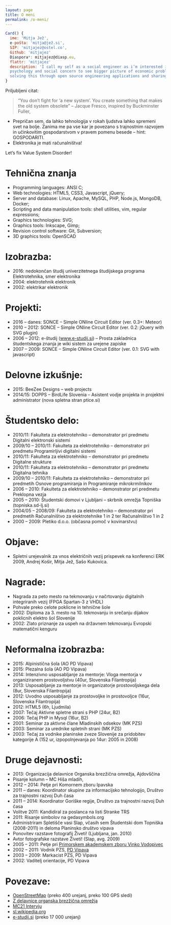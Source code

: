 ```yaml
---
layout: page
title: O meni
permalink: /o-meni/
---
```


```javascript
Card() {
  ime: 'Mitja Jež',
  e-pošta: 'mitja@jež.si',
  SIP: 'mitjajez@ostel.co',
  Github: 'mitjajez'
  Diaspora*: mitjajez@diasp.eu,
  flattr: 'mitjajez'
  description: 'I call my self as a social engineer as i’m interested in \
  psychology and social concern to see bigger picture of economic problems and \
  solving this through open source engineering applications and sharing.',
}
```
Priljubljeni citat:

> “You don’t fight for ‘a new system’. You create something that makes the old
> system obsolete”
> – Jacque Fresco, inspired by Buckminster Fuller,

* Prepričan sem, da lahko tehnologija v rokah ljudstva lahko spremeni svet na
  bolje. Zanima me pa vse kar je povezano s trajnostnim razvojem in učinkovitim
  gospodarstvom v pravem pomenu besede – hint: GOSPODARITI.
* Elektronika je mati računalništva!

Let’s fix Value System Disorder!

# Tehnična znanja
* Programming languages: ANSI C;
* Web technologies: HTML5, CSS3, Javascript, jQuery;
* Server and database: Linux, Apache, MySQL, PHP, Node.js, MongoDB, Docker;
* Scripting and data manipulation tools: shell utilities, vim, regular
  expressions;
* Graphics technologies: SVG;
* Graphics tools: Inkscape, Gimp;
* Revision control software: Git, Subversion;
* 3D graphics tools: OpenSCAD

# Izobrazba:
* 2016: nedokončan študij univerzitetnega študijskega programa Elektrotehnika,
  smer elektronika
* 2004: elektrotehnik elektronik
* 2002: elektrikar elektronik

# Projekti:
* 2016 – danes: SONCE – Simple ONline Circuit Editor (ver. 0.3+: Meteor)
* 2010 – 2012: SONCE – Simple ONline Circuit Editor (ver. 0.2: jQuery with SVG
  plugin)
* 2006 – 2012: e-študij (www.e-studij.si) – Prosta zakladnica študentskega
  znanja je wiki sistem za urejene zapiske
* 2007 – 2009: SONCE – Simple ONline Circuit Editor (ver. 0.1: SVG with
  javascript)

# Delovne izkušnje:
* 2015: BeeZee Designs – web projects
* 2014/15: DOPPS – BirdLife Slovenia – Asistent vodje projekta in projektni
  administrator (nova spletna stran ptice.si)

# Študentsko delo:
* 2010/11: Fakulteta za elektrotehniko – demonstrator pri predmetu Digitalni
  elektronski sistemi
* 2009/10 – 2010/11: Fakulteta za elektrotehniko – demonstrator pri predmetu
  Programirljivi digitalni sistemi
* 2010/11: Fakulteta za elektrotehniko – demonstrator pri predmetu Digitalne
  strukture
* 2010/11: Fakulteta za elektrotehniko – demonstrator pri predmetu Digitalna
  tehnika
* 2009/10 – 2010/11: Fakulteta za elektrotehniko – demonstrator pri predmetih
  Osnove programiranja in Programiranje mikrokrmilnikov
* 2006 – 2010: Fakulteta za elektrotehniko – demonstrator pri predmetu
  Preklopna vezja
* 2005 – 2010: Študentski domovi v Ljubljani – skrbnik omrežja Topniška
  (topniska.sd-lj.si)
* 2004/05 – 2008/09: Fakulteta za elektrotehniko – demonstrator pri predmetih
  Računalništvo za elektrotehnike 1 in 2 ter Računalništvo 1 in 2
* 2000 – 2009: Pletiko d.o.o. (občasna pomoč v kovinarstvu)

# Objave:
* Spletni urejevalnik za vnos električnih vezij prispevek na konferenci
  ERK 2009, Andrej Košir, Mitja Jež, Sašo Kukovica.

# Nagrade:
* Nagrada za peto mesto na tekmovanju v načrtovanju digitalnih integriranih
  vezij (FPGA Spartan-3 z VHDL)
* Pohvale preko celote poklicne in tehnične šole
* 2002: Diploma za 3. mesto na 10. tekmovanju in srečanju dijakov poklicnih
  elektro šol Slovenije
* 2002: Zlato priznanje za uspeh na državnem tekmovanju Evropski matematični
  kenguru

# Neformalna izobrazba:
* 2015: Alpinistična šola (AO PD Vipava)
* 2015: Plezalna šola (AO PD Vipava)
* 2014: Intenzivno usposabljanje za mentorje: Vloga mentorja v organiziranem
  prostovoljstvu (40ur, Slovenska Filantropija)
* 2013: Usposabljanje za mentorje in organizatorje prostovoljskega dela (8ur,
  Slovenska Filantropija)
* 2012: Uvodno usposabljanje za prostovoljke in prostovoljce (16ur, Slovenska
  Filantropija)
* 2012: HTML5 (6h, Ljudmila)
* 2007: Tečaj Aktivne spletne strani s PHP (24ur, B2)
* 2006: Tečaj PHP in Mysql (16ur, B2)
* 2001: Seminar za aktivne člane Mladinskih odsekov (MK PZS)
* 2003: Seminar za urednike spletnih strani (MK PZS)
* 2003: Tečaj za vodnike planinske zveze Slovenije za pridobitev kategorije A
  (152 ur, izpopolnjevanja po 14ur: 2005 in 2008)

# Druge dejavnosti:
* 2013: Organizacija delavnice Organska brezžična omrežja, Ajdovščina
* Pisanje kolumn – MC Hiša mladih,
* 2012 – 2014: Petje pri Komornem zboru Ipavska
* 2011 – danes: Koordinator skupine za informacijsko tehnologijo, Društvo za
  trajnostni razvoj Duh časa
* 2011 – 2014: Koordinator Goriške regije, Društvo za trajnostni razvoj Duh
  časa
* Volitve 2011: Kandidiral za poslanca na listi Stranke TRS
* 2011: Risanje simbolov na gedasymbols.org
* Administriram Spletišče vasi Slap, včasih sem Študentski dom Topniška
  (2008-2011) in deloma Planinsko društvo vipava
* Ponovitev razstave fotografij Živeti! (Ljubljana, jan. 2010)
* Avtor fotografske razstave Živeti! (Slap, avg. 2009)
* 2005 – 2011: Petje pri [Primorskem akademskem zboru Vinko Vodopivec](http://www.vinkovodopivec.org/)
* 2002 – 2011: Vodnik PZS, [PD Vipava](http://www.planinsko-drustvo-vipava.si/)
* 2003 – 2009: Markacist PZS, PD Vipava
* 2002: Vaditelj orientacije, PD Vipava

# Povezave:
* [OpenStreetMap](http://www.openstreetmap.org/user/MitjaJez) (preko 400 urejanj, preko 100 GPS sledi)
* [Z delavnice organska brezžična omrežja](https://wlan-si.net/media/files/2013/11/29/rarobin-zdelavniceorganskihbrezzicnihomrezij-2013-11-27.mp3)
* [MC21 Intervju](http://www.mc-hisamladih.si/mc_21/2012011617262666/)
* [sl.wikipedia.org](http://sl.wikipedia.org/wiki/Uporabnik:Mitto)
* [e-studij.si](http://www.e-studij.si/Uporabnik:Mitto) (preko 17 000 urejanj)
